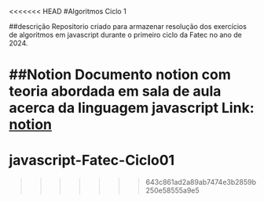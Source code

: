 <<<<<<< HEAD
#Algoritmos Ciclo 1

##descrição
Repositorio criado para armazenar resolução dos exercícios de algoritmos em javascript
durante o primeiro ciclo da Fatec no ano de 2024.

##Notion
Documento notion com teoria abordada em sala de aula acerca da linguagem javascript
Link: [notion](https://www.notion.so/Algoritmos-Javascript-11487a51292f80bf83cbf8c3dcaf609b)
=======
# javascript-Fatec-Ciclo01

>>>>>>> 643c861ad2a89ab7474e3b2859b250e58555a9e5
